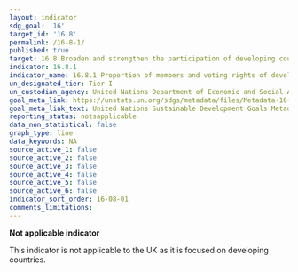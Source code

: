 ```yaml
---
layout: indicator
sdg_goal: '16'
target_id: '16.8'
permalink: /16-8-1/
published: true
target: 16.8 Broaden and strengthen the participation of developing countries in the institutions of global governance
indicator: 16.8.1
indicator_name: 16.8.1 Proportion of members and voting rights of developing countries in international organizations
un_designated_tier: Tier I
un_custodian_agency: United Nations Department of Economic and Social Affairs (DESA)/Financing for Development Office (FFDO)
goal_meta_link: https://unstats.un.org/sdgs/metadata/files/Metadata-16-08-01.pdf
goal_meta_link_text: United Nations Sustainable Development Goals Metadata (PDF 1.3 MB)
reporting_status: notsapplicable
data_non_statistical: false
graph_type: line
data_keywords: NA
source_active_1: false
source_active_2: false
source_active_3: false
source_active_4: false
source_active_5: false
source_active_6: false
indicator_sort_order: 16-08-01
comments_limitations: 
---
```


**Not applicable indicator**

This indicator is not applicable to the UK as it is focused on developing countries.
